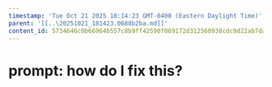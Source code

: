 ```yaml
---
timestamp: 'Tue Oct 21 2025 18:14:23 GMT-0400 (Eastern Daylight Time)'
parent: '[[..\20251021_181423.0688b2ba.md]]'
content_id: 5734646c0b66964b557c8b9ff42590f069172d312560938cdc9d22ab7da09a91
---
```


# prompt: how do I fix this?
